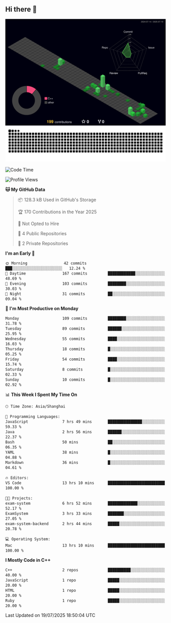 ## Hi there 👋

<!--
**badb0ttle/badb0ttle** is a ✨ _special_ ✨ repository because its `README.md` (this file) appears on your GitHub profile.

Here are some ideas to get you started:

- 🔭 I’m currently working on ...
- 🌱 I’m currently learning ...
- 👯 I’m looking to collaborate on ...
- 🤔 I’m looking for help with ...
- 💬 Ask me about ...
- 📫 How to reach me: ...
- 😄 Pronouns: ...
- ⚡ Fun fact: ...
-->
![Personal 3D Metrics](./profile-3d-contrib/profile-night-green.svg)
<picture>
<img alt="github-snake"
    src="https://raw.githubusercontent.com/HaynesChennn/HaynesChennn/output/github-contribution-grid-snake.svg" />
</picture>

<!--START_SECTION:waka-->
![Code Time](http://img.shields.io/badge/Code%20Time-276%20hrs%2027%20mins-blue)

![Profile Views](http://img.shields.io/badge/Profile%20Views-0-blue)

**🐱 My GitHub Data** 

> 📦 128.3 kB Used in GitHub's Storage 
 > 
> 🏆 170 Contributions in the Year 2025
 > 
> 🚫 Not Opted to Hire
 > 
> 📜 4 Public Repositories 
 > 
> 🔑 2 Private Repositories 
 > 
**I'm an Early 🐤** 

```text
🌞 Morning                42 commits          ███░░░░░░░░░░░░░░░░░░░░░░   12.24 % 
🌆 Daytime                167 commits         ████████████░░░░░░░░░░░░░   48.69 % 
🌃 Evening                103 commits         ████████░░░░░░░░░░░░░░░░░   30.03 % 
🌙 Night                  31 commits          ██░░░░░░░░░░░░░░░░░░░░░░░   09.04 % 
```
📅 **I'm Most Productive on Monday** 

```text
Monday                   109 commits         ████████░░░░░░░░░░░░░░░░░   31.78 % 
Tuesday                  89 commits          ██████░░░░░░░░░░░░░░░░░░░   25.95 % 
Wednesday                55 commits          ████░░░░░░░░░░░░░░░░░░░░░   16.03 % 
Thursday                 18 commits          █░░░░░░░░░░░░░░░░░░░░░░░░   05.25 % 
Friday                   54 commits          ████░░░░░░░░░░░░░░░░░░░░░   15.74 % 
Saturday                 8 commits           █░░░░░░░░░░░░░░░░░░░░░░░░   02.33 % 
Sunday                   10 commits          █░░░░░░░░░░░░░░░░░░░░░░░░   02.92 % 
```


📊 **This Week I Spent My Time On** 

```text
🕑︎ Time Zone: Asia/Shanghai

💬 Programming Languages: 
JavaScript               7 hrs 49 mins       ███████████████░░░░░░░░░░   59.33 % 
Java                     2 hrs 56 mins       ██████░░░░░░░░░░░░░░░░░░░   22.37 % 
Bash                     50 mins             ██░░░░░░░░░░░░░░░░░░░░░░░   06.35 % 
YAML                     38 mins             █░░░░░░░░░░░░░░░░░░░░░░░░   04.88 % 
Markdown                 36 mins             █░░░░░░░░░░░░░░░░░░░░░░░░   04.61 % 

🔥 Editors: 
VS Code                  13 hrs 10 mins      █████████████████████████   100.00 % 

🐱‍💻 Projects: 
exam-system              6 hrs 52 mins       █████████████░░░░░░░░░░░░   52.17 % 
ExamSystem               3 hrs 33 mins       ███████░░░░░░░░░░░░░░░░░░   27.05 % 
exam-system-backend      2 hrs 44 mins       █████░░░░░░░░░░░░░░░░░░░░   20.78 % 

💻 Operating System: 
Mac                      13 hrs 10 mins      █████████████████████████   100.00 % 
```

**I Mostly Code in C++** 

```text
C++                      2 repos             ██████████░░░░░░░░░░░░░░░   40.00 % 
JavaScript               1 repo              █████░░░░░░░░░░░░░░░░░░░░   20.00 % 
HTML                     1 repo              █████░░░░░░░░░░░░░░░░░░░░   20.00 % 
Ruby                     1 repo              █████░░░░░░░░░░░░░░░░░░░░   20.00 % 
```




 Last Updated on 19/07/2025 18:50:04 UTC
<!--END_SECTION:waka-->

